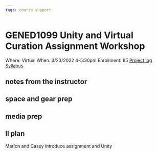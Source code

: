 ```yaml
---
tags: course support
---
```

# GENED1099 Unity and Virtual Curation Assignment Workshop

Where: Virtual
When: 3/23/2022 4-5:30pm
Enrollment: 85
[Project log](https://docs.google.com/document/d/1PjGwszkEbkKxs-TNrvNFbhysed1f47rd8KObDi1cUhM/edit?usp=drivesdk)
[Syllabus](https://airtable.com/appOgUGNrRPyW0xRm/tblF0oKLCPhK6TnAe/viwxouIdoOK1PvsTF/recpKb3faxg3xRsln/flde6CJXApRaFoOpC/attXAgeKwvGByfDJ4?blocks=hide)

## notes from the instructor
## space and gear prep
## media prep
## ll plan
Marlon and Casey introduce assignment and Unity
